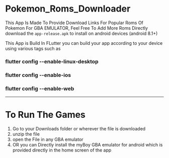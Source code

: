 # Pokemon_Roms_Downloader
This App Is Made To Provide Download Links For Popular Roms Of Pokemon For GBA EMULATOR, Feel Free To Add More Roms
Directly download the `app-release.apk` to install on android devices (android 8.1+)

This App is Build In FLutter 
you can build your app according to your device
using various tags such as
### flutter config --enable-linux-desktop
### flutter config --enable-ios
### flutter config --enable-web

*** 

# To Run The Games
1. Go to your Downloads folder or wherever the file is downloaded
2. unzip the file
3. open the File in any GBA emulator
4. OR you can Directly install the myBoy GBA emulator for android which is provided directly in the home screen of the app
